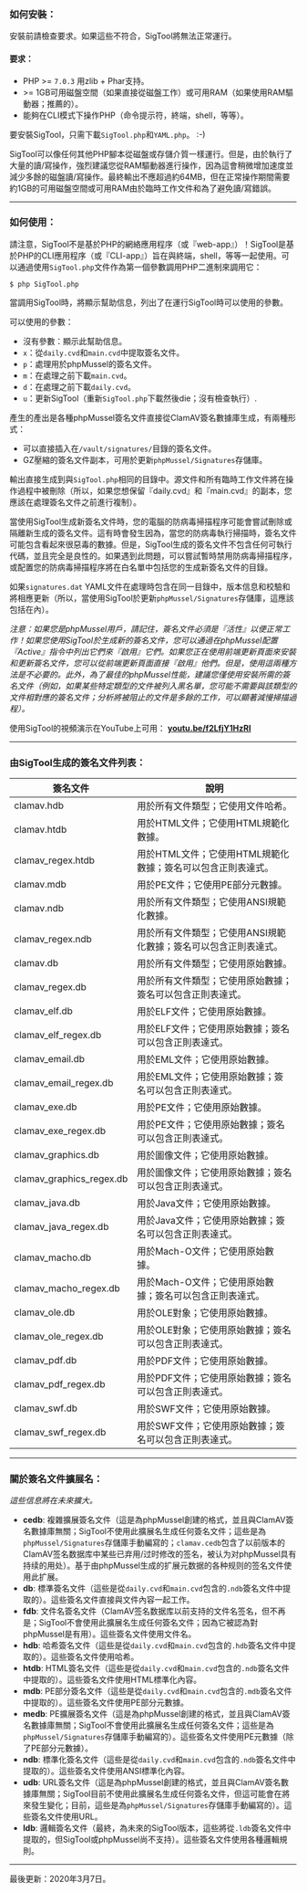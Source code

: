 ### 如何安裝：

安裝前請檢查要求。​如果這些不符合，SigTool將無法正常運行。

#### 要求：
- PHP &gt;= `7.0.3` 用zlib + Phar支持。
- &gt;= 1GB可用磁盤空間（如果直接從磁盤工作）或可用RAM（如果使用RAM驅動器；推薦的）。
- 能夠在CLI模式下操作PHP（命令提示符，終端，shell，等等）。

要安裝SigTool，只需下載`SigTool.php`和`YAML.php`。 :-)

SigTool可以像任何其他PHP腳本從磁盤或存儲介質一樣運行。​但是，由於執行了大量的讀/寫操作，強烈建議您從RAM驅動器進行操作，因為這會稍微增加速度並減少多餘的磁盤讀/寫操作。​最終輸出不應超過約64MB，但在正常操作期間需要約1GB的可用磁盤空間或可用RAM由於臨時工作文件和為了避免讀/寫錯誤。

---


### 如何使用：

請注意，SigTool不是基於PHP的網絡應用程序（或『web-app』）！​SigTool是基於PHP的CLI應用程序（或『CLI-app』）旨在與終端，shell，等等一起使用。​可以通過使用`SigTool.php`文件作為第一個參數調用PHP二進制來調用它：

`$ php SigTool.php`

當調用SigTool時，將顯示幫助信息，列出了在運行SigTool時可以使用的參數。

可以使用的參數：
- 沒有參數：顯示此幫助信息。
- `x`：從`daily.cvd`和`main.cvd`中提取簽名文件。
- `p`：處理用於phpMussel的簽名文件。
- `m`：在處理之前下載`main.cvd`。
- `d`：在處理之前下載`daily.cvd`。
- `u`：更新SigTool（重新`SigTool.php`下載然後die；沒有檢查執行）.

產生的產出是各種phpMussel簽名文件直接從ClamAV簽名數據庫生成，有兩種形式：
- 可以直接插入在`/vault/signatures/`目錄的簽名文件。
- GZ壓縮的簽名文件副本，可用於更新`phpMussel/Signatures`存儲庫。

輸出直接生成到與`SigTool.php`相同的目錄中。​源文件和所有臨時工作文件將在操作過程中被刪除（所以，如果您想保留『daily.cvd』和『main.cvd』的副本，您應該在處理簽名文件之前進行複制）。

當使用SigTool生成新簽名文件時，您的電腦的防病毒掃描程序可能會嘗試刪除或隔離新生成的簽名文件。​這有時會發生因為，當您的防病毒執行掃描時，簽名文件可能包含看起來很惡毒的數據。​但是，SigTool生成的簽名文件不包含任何可執行代碼，並且完全是良性的。​如果遇到此問題，可以嘗試暫時禁用防病毒掃描程序，或配置您的防病毒掃描程序將在白名單中包括您的生成新簽名文件的目錄。

如果`signatures.dat` YAML文件在處理時包含在同一目錄中，版本信息和校驗和將相應更新（所以，當使用SigTool於更新`phpMussel/Signatures`存儲庫，這應該包括在內）。

*注意：如果您是phpMussel用戶，請記住，簽名文件必須是『活性』以便正常工作！​如果您使用SigTool於生成新的簽名文件，您可以通過在phpMussel配置『Active』指令中列出它們來『啟用』它們。​如果您正在使用前端更新頁面來安裝和更新簽名文件，您可以從前端更新頁面直接『啟用』他們。​但是，使用這兩種方法是不必要的。​此外，為了最佳的phpMussel性能，建議您僅使用安裝所需的簽名文件（例如，如果某些特定類型的文件被列入黑名單，您可能不需要與該類型的文件相對應的簽名文件；​分析將被阻止的文件是多餘的工作，可以顯著減慢掃描過程）。*

使用SigTool的視頻演示在YouTube上可用： __[youtu.be/f2LfjY1HzRI](https://youtu.be/f2LfjY1HzRI)__

---


### 由SigTool生成的簽名文件列表：
簽名文件 | 說明
---|---
clamav.hdb | 用於所有文件類型；它使用文件哈希。
clamav.htdb | 用於HTML文件；它使用HTML規範化數據。
clamav_regex.htdb | 用於HTML文件；它使用HTML規範化數據；簽名可以包含正則表達式。
clamav.mdb | 用於PE文件；它使用PE部分元數據。
clamav.ndb | 用於所有文件類型；它使用ANSI規範化數據。
clamav_regex.ndb | 用於所有文件類型；它使用ANSI規範化數據；簽名可以包含正則表達式。
clamav.db | 用於所有文件類型；它使用原始數據。
clamav_regex.db | 用於所有文件類型；它使用原始數據；簽名可以包含正則表達式。
clamav_elf.db | 用於ELF文件；它使用原始數據。
clamav_elf_regex.db | 用於ELF文件；它使用原始數據；簽名可以包含正則表達式。
clamav_email.db | 用於EML文件；它使用原始數據。
clamav_email_regex.db | 用於EML文件；它使用原始數據；簽名可以包含正則表達式。
clamav_exe.db | 用於PE文件；它使用原始數據。
clamav_exe_regex.db | 用於PE文件；它使用原始數據；簽名可以包含正則表達式。
clamav_graphics.db | 用於圖像文件；它使用原始數據。
clamav_graphics_regex.db | 用於圖像文件；它使用原始數據；簽名可以包含正則表達式。
clamav_java.db | 用於Java文件；它使用原始數據。
clamav_java_regex.db | 用於Java文件；它使用原始數據；簽名可以包含正則表達式。
clamav_macho.db | 用於Mach-O文件；它使用原始數據。
clamav_macho_regex.db | 用於Mach-O文件；它使用原始數據；簽名可以包含正則表達式。
clamav_ole.db | 用於OLE對象；它使用原始數據。
clamav_ole_regex.db | 用於OLE對象；它使用原始數據；簽名可以包含正則表達式。
clamav_pdf.db | 用於PDF文件；它使用原始數據。
clamav_pdf_regex.db | 用於PDF文件；它使用原始數據；簽名可以包含正則表達式。
clamav_swf.db | 用於SWF文件；它使用原始數據。
clamav_swf_regex.db | 用於SWF文件；它使用原始數據；簽名可以包含正則表達式。

---


### 關於簽名文件擴展名：
*這些信息將在未來擴大。*

- __cedb__: 複雜擴展簽名文件（這是為phpMussel創建的格式，並且與ClamAV簽名數據庫無關；​SigTool不使用此擴展名生成任何簽名文件；​這些是為`phpMussel/Signatures`存儲庫手動編寫的；​`clamav.cedb`包含了以前版本的ClamAV签名数据库中某些已弃用/过时修改的签名，​被认为对phpMussel具有持续的用处）。​基于由phpMussel生成的扩展元数据的各种规则的签名文件使用此扩展。
- __db__: 標準簽名文件（這些是從`daily.cvd`和`main.cvd`包含的`.ndb`簽名文件中提取的）。​這些簽名文件直接與文件內容一起工作。
- __fdb__: 文件名簽名文件（ClamAV签名数据库以前支持的文件名签名，但不再是；​SigTool不會使用此擴展名生成任何簽名文件；​因為它被認為對phpMussel是有用）。​這些簽名文件使用文件名。
- __hdb__: 哈希簽名文件（這些是從`daily.cvd`和`main.cvd`包含的`.hdb`簽名文件中提取的）。​這些簽名文件使用哈希。
- __htdb__: HTML簽名文件（這些是從`daily.cvd`和`main.cvd`包含的`.ndb`簽名文件中提取的）。​這些簽名文件使用HTML標準化內容。
- __mdb__: PE部分簽名文件（這些是從`daily.cvd`和`main.cvd`包含的`.mdb`簽名文件中提取的）。​這些簽名文件使用PE部分元數據。
- __medb__: PE擴展簽名文件（這是為phpMussel創建的格式，並且與ClamAV簽名數據庫無關；​SigTool不會使用此擴展名生成任何簽名文件；​這些是為`phpMussel/Signatures`存儲庫手動編寫的）。​這些簽名文件使用PE元數據（除了PE部分元數據）。
- __ndb__: 標準化簽名文件（這些是從`daily.cvd`和`main.cvd`包含的`.ndb`簽名文件中提取的）。​這些簽名文件使用ANSI標準化內容。
- __udb__: URL簽名文件（這是為phpMussel創建的格式，並且與ClamAV簽名數據庫無關；​SigTool目前不使用此擴展名生成任何簽名文件，但這可能會在將來發生變化；目前，這些是為`phpMussel/Signatures`存儲庫手動編寫的）。​這些簽名文件使用URL。
- __ldb__: 邏輯簽名文件（最終，為未來的SigTool版本，這些將從`.ldb`簽名文件中提取的，但SigTool或phpMussel尚不支持）。​這些簽名文件使用各種邏輯規則。


---


最後更新：2020年3月7日。
